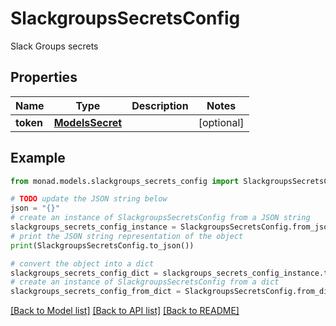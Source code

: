 # SlackgroupsSecretsConfig

Slack Groups secrets

## Properties

Name | Type | Description | Notes
------------ | ------------- | ------------- | -------------
**token** | [**ModelsSecret**](ModelsSecret.md) |  | [optional] 

## Example

```python
from monad.models.slackgroups_secrets_config import SlackgroupsSecretsConfig

# TODO update the JSON string below
json = "{}"
# create an instance of SlackgroupsSecretsConfig from a JSON string
slackgroups_secrets_config_instance = SlackgroupsSecretsConfig.from_json(json)
# print the JSON string representation of the object
print(SlackgroupsSecretsConfig.to_json())

# convert the object into a dict
slackgroups_secrets_config_dict = slackgroups_secrets_config_instance.to_dict()
# create an instance of SlackgroupsSecretsConfig from a dict
slackgroups_secrets_config_from_dict = SlackgroupsSecretsConfig.from_dict(slackgroups_secrets_config_dict)
```
[[Back to Model list]](../README.md#documentation-for-models) [[Back to API list]](../README.md#documentation-for-api-endpoints) [[Back to README]](../README.md)


